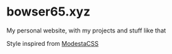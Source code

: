 # bowser65.xyz

My personal website, with my projects and stuff like that

Style inspired from [ModestaCSS](https://github.com/AlexFlipnote/ModestaCSS)

